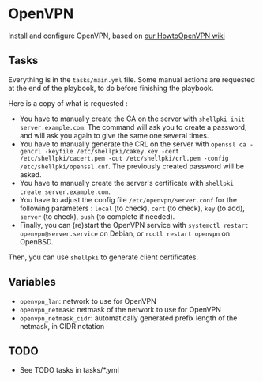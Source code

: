 # OpenVPN

Install and configure OpenVPN, based on [our HowtoOpenVPN wiki](https://wiki.evolix.org/HowtoOpenVPN)

## Tasks

Everything is in the `tasks/main.yml` file.
Some manual actions are requested at the end of the playbook, to do before finishing the playbook.

Here is a copy of what is requested :

* You have to manually create the CA on the server with `shellpki init server.example.com`. The command will ask you to create a password, and will ask you again to give the same one several times.
* You have to manually generate the CRL on the server with `openssl ca -gencrl -keyfile /etc/shellpki/cakey.key -cert /etc/shellpki/cacert.pem -out /etc/shellpki/crl.pem -config /etc/shellpki/openssl.cnf`. The previously created password will be asked.
* You have to manually create the server's certificate with `shellpki create server.example.com`.
* You have to adjust the config file `/etc/openvpn/server.conf` for the following parameters : `local` (to check), `cert` (to check), `key` (to add), `server` (to check), `push` (to complete if needed).
* Finally, you can (re)start the OpenVPN service with `systemctl restart openvpn@server.service` on Debian, or `rcctl restart openvpn` on OpenBSD.

Then, you can use `shellpki` to generate client certificates.

## Variables

* `openvpn_lan`: network to use for OpenVPN
* `openvpn_netmask`: netmask of the network to use for OpenVPN
* `openvpn_netmask_cidr`: automatically generated prefix length of the netmask, in CIDR notation

## TODO

* See TODO tasks in tasks/*.yml
